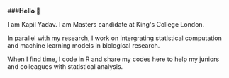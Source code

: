 ###**Hello 👋**

I am Kapil Yadav. I am Masters candidate at King's College London. 

In parallel with my research, I work on intergrating statistical computation and machine learning models in biological research. 

When I find time, I code in R and share my codes here to help my juniors and colleagues with statistical analysis. 

<!---
Kapil-888/Kapil-888 is a ✨ special ✨ repository because its `README.md` (this file) appears on your GitHub profile.
You can click the Preview link to take a look at your changes.
--->
